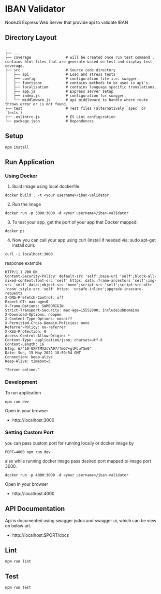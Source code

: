 # IBAN Validator

NodeJS Express Web Server that provide api to validate IBAN

## Directory Layout
    .
    ├── ...
    ├── coverage                # will be created once run test command , contains html files that are generate based on test and display test coverage.
    ├── src                     # Source code directory
    │   ├── api                 # Load and stress tests
    │   ├── config              # configuration file i.e. swagger.
    │   ├── functions           # contains methods to be used in api's. 
    │   ├── localization        # contains language specific translations.
    │   ├── app.js              # Express server setup
    │   ├── index.js            # configuration for swagger.
    │   └── middleware.js       # api middleware to handle where route throws error or is not found.
    ├── test                    # Test files (alternatively `spec` or `tests`)
    ├── .eslintrc.js            # ES Lint configuration
    └── package.json            # Dependences

## Setup

```
npm install
```

## Run Application

### Using Docker

1. Build image using local dockerfile.
```
docker build . -t <your username>/iban-validator
```
2. Run the image
```
docker run -p 3000:3000 -d <your username>/iban-validator
```
3. To test your app, get the port of your app that Docker mapped:
```
docker ps
```

4. Now you can call your app using curl (install if needed via: sudo apt-get install curl):
```
curl -i localhost:3000
```
response example
```
HTTP/1.1 200 OK
Content-Security-Policy: default-src 'self';base-uri 'self';block-all-mixed-content;font-src 'self' https: data:;frame-ancestors 'self';img-src 'self' data:;object-src 'none';script-src 'self';script-src-attr 'none';style-src 'self' https: 'unsafe-inline';upgrade-insecure-requests
X-DNS-Prefetch-Control: off
Expect-CT: max-age=0
X-Frame-Options: SAMEORIGIN
Strict-Transport-Security: max-age=15552000; includeSubDomains
X-Download-Options: noopen
X-Content-Type-Options: nosniff
X-Permitted-Cross-Domain-Policies: none
Referrer-Policy: no-referrer
X-XSS-Protection: 0
Access-Control-Allow-Origin: *
Content-Type: application/json; charset=utf-8
Content-Length: 16
ETag: W/"10-UXPfMV2cYA97/TmG7+glMcuYSm0"
Date: Sun, 15 May 2022 18:59:54 GMT
Connection: keep-alive
Keep-Alive: timeout=5

"Server online."
```
### Development

To run application
```
npm run dev
```

Open in your browser

- http://localhost:3000

### Setting Custom Port
you can pass custom port for running locally or docker image by
```
PORT=4000 npm run dev
```
also while running docker image pass desired port mapped to image port 3000.
```
docker run -p 4000:3000 -d <your username>/iban-validator
```
Open in your browser

- http://localhost:4000
## API Documentation

Api is documented using swagger jsdoc and swagger ui, which can be view on below url.

- http://localhost:$PORT/docs

## Lint

```
npm run lint
```

## Test

```
npm run test
```